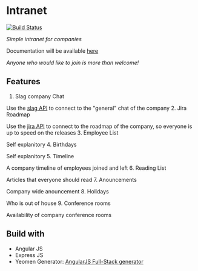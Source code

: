 # Intranet 
[![Build Status](https://travis-ci.org/khwerhahn/intranet.svg?branch=master)](https://travis-ci.org/khwerhahn/intranet)

*Simple intranet for companies*

Documentation will be available [here](http://khwerhahn.github.io/intranet/)

_Anyone who would like to join is more than welcome!_


## Features
1. Slag company Chat 

 Use the [slag API](https://api.slack.com/) to connect to the "general" chat of the company 
2. Jira Roadmap

 Use the [jira API](https://docs.atlassian.com/jira/REST/latest/#id160865) to connect to the roadmap of the company, so everyone is up to speed on the releases
3. Employee List

 Self explanitory
4. Birthdays

 Self explanitory
5. Timeline

 A company timeline of employees joined and left
6. Reading List

 Articles that everyone should read
7. Anouncements

 Company wide anouncement
8. Holidays

 Who is out of house
9. Conference rooms

 Availability of company conference rooms

## Build with
* Angular JS
* Express JS
* Yeomen Generator: [AngularJS Full-Stack generator](https://github.com/DaftMonk/generator-angular-fullstack#angularjs-full-stack-generator--)


